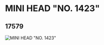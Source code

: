 # MINI HEAD "NO. 1423"
## 17579
![MINI HEAD "NO. 1423"](https://lc-www-live-s.legocdn.com/media/bricks/5/2/6073932.jpg)